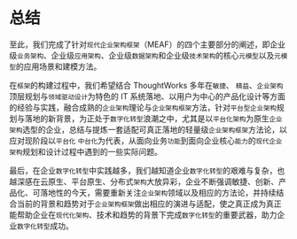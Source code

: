 # 总结

至此，我们完成了针对`现代企业架构框架`（MEAF）的四个主要部分的阐述，即企业级`业务架构`、企业级`应用架构`、企业级`数据架构`和企业级`技术架构`的核心`元模型`以及`元模型`的应用场景和建模方法。

在`框架`的构建过程中，我们希望结合 ThoughtWorks 多年在`敏捷`、 `精益`、`企业架构`顶层规划与`领域驱动设计`为特色的 IT 系统落地、以用户为中心的产品化设计等方面的经验与实践，融合成熟的`企业架构`理论与`企业架构框架`方法，针对`平台型企业架构`规划与落地的新背景，为正处于`数字化转型`浪潮之中，尤其是以`平台化架构`为原生`企业架构`选型的企业，总结与提炼一套适配可真正落地的轻量级`企业架构框架`方法论，以应对现阶段以`平台化` `中台化`为代表，从面向业务`功能`到面向企业核心`能力`的`现代企业架构`规划和设计过程中遇到的一些实际问题。

最后，在企业`数字化转型`中实践越多，我们越知道企业`数字化转型`的艰难与复杂，也越深感在云原生、平台原生、分布式`架构`大放异彩，企业不断强调敏捷、创新、产品化、可落地性的今天，需要重新关注`企业架构`领域以及相应的方法论，并持续结合当前的背景和趋势对于`企业架构框架`做出相应的演进与适配，使之真正成为真正能帮助企业在`现代化架构`、技术和趋势的背景下完成`数字化转型`的重要武器，助力企业`数字化转型`成功。